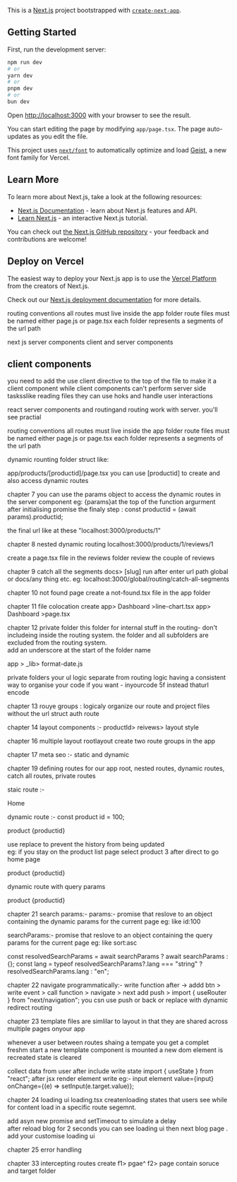 This is a [Next.js](https://nextjs.org) project bootstrapped with [`create-next-app`](https://nextjs.org/docs/app/api-reference/cli/create-next-app).

## Getting Started

First, run the development server:

```bash
npm run dev
# or
yarn dev
# or
pnpm dev
# or
bun dev
```

Open [http://localhost:3000](http://localhost:3000) with your browser to see the result.

You can start editing the page by modifying `app/page.tsx`. The page auto-updates as you edit the file.

This project uses [`next/font`](https://nextjs.org/docs/app/building-your-application/optimizing/fonts) to automatically optimize and load [Geist](https://vercel.com/font), a new font family for Vercel.

## Learn More

To learn more about Next.js, take a look at the following resources:

- [Next.js Documentation](https://nextjs.org/docs) - learn about Next.js features and API.
- [Learn Next.js](https://nextjs.org/learn) - an interactive Next.js tutorial.

You can check out [the Next.js GitHub repository](https://github.com/vercel/next.js) - your feedback and contributions are welcome!

## Deploy on Vercel

The easiest way to deploy your Next.js app is to use the [Vercel Platform](https://vercel.com/new?utm_medium=default-template&filter=next.js&utm_source=create-next-app&utm_campaign=create-next-app-readme) from the creators of Next.js.

Check out our [Next.js deployment documentation](https://nextjs.org/docs/app/building-your-application/deploying) for more details.

routing conventions
all routes must live inside the app folder
route files must be named either page.js or page.tsx
each folder represents a segments of the url path

next js server components 
client and server components

client components 
- 

you need to add the use client directive to the top of the file to make it a client component
while client components can't perform server side tasksslike reading files they can use hoks and handle user interactions

react server components and routingand routing 
work with server. you'll see practial  

routing conventions 
all routes must live inside the app folder
route files must be named either page.js or page.tsx
each folder represents a segments of the url path

dynamic rounting folder struct like:

app/products/[productid]/page.tsx
you can use [productid] to create and also access dynamic routes

chapter 7
you can use the params object to access the dynamic routes in the server component 
eg: {params}at the top of the function argurment 
    after initialising promise 
    the finaly step :
    const productid = (await params).productid;
  
  the final url like at these "localhost:3000/products/1"

chapter 8 nested dynamic routing
localhost:3000/products/1/reviews/1

create a page.tsx file in the reviews folder 
review the couple of reviews

chapter 9 catch all the segments 
docs> [slug] run after enter url  path global or docs/any thing etc.
 eg: localhost:3000/global/routing/catch-all-segments

chapter 10 
not found page
create a not-found.tsx file in the app folder
 
chapter 11 
file colocation
create app> Dashboard >line-chart.tsx 
app> Dashboard >page.tsx

chapter 12 
private folder 
this folder for internal stuff in the routing- don't includeing inside the routing system.
 the folder and all subfolders are excluded from the routing system.  
 add an underscore at the start of the folder name

 app > _lib> format-date.js

 private folders your ul 
 logic separate from routing logic 
 having a consistent way to organise your code
 if you want - inyourcode  5f instead thaturl encode 

 chapter 13 
 rouye groups : 
 logicaly organize our route and project files without the url struct
auth route 

chapter 14 
layout components :-
productId> reivews> layout style

chapter 16 
multiple layout rootlayout
create two route groups in the app

chapter 17 
meta seo :-
static and dynamic


chapter 19 
defining routes for our app root, nested routes, dynamic routes, catch all routes, private routes

staic route :-
 <Link href="/">Home</Link>

 dynamic route :-
 const product id = 100;
 <link href={`/products/${productid}`}>product {productid}</Link>

 use replace to prevent the history from being updated  
 eg: 
 if you stay on the product list page select product 3 after direct to go home page
 <link href={`/products/${productid}`} replace>product {productid}</Link>

 dynamic route with query params
 <Link href={`/products/${productid}?sort=asc`}>product {productid}</Link>

 chapter 21
 search params:- 
 params:- promise that reslove to an object containing the dynamic params for the current page
 eg: 
 like id:100

 searchParams:- 
 promise that reslove to an object containing the query params for the current page
eg: 
like sort:asc

 const resolvedSearchParams = await searchParams ? await searchParams : {};
  const lang = typeof resolvedSearchParams?.lang === "string" ? resolvedSearchParams.lang : "en";

chapter 22
navigate programmatically:- 
 write function after -> 
 addd btn > write event > call function > navigate  >
  next add push > import { useRouter } from "next/navigation"; 
  you csn use push or back or replace with dynamic redirect routing


chapter 23
template files are simlilar to layout in that they are shared across multiple pages onyour app

whenever a user between routes shaing a tempate you get a complet freshm start 
a new template component is mounted
a new dom element is recreated 
state is cleared 

collect data from user after include write state import { useState } from "react";
after jsx render element 
write eg:-
input element value={input} onChange={(e) => setInput(e.target.value)};

chapter 24
loading ui
  loading.tsx
   createnloading states that users see while for content load in a specific route segemnt.

   add asyn new promise and setTimeout to simulate a delay  
   after reload blog for 2 seconds you can see loading ui
   then next blog page . add your customise loading ui

chapter 25
error handling



chapter 33 
intercepting routes
create f1> pgae^ f2> page 
contain soruce and target folder